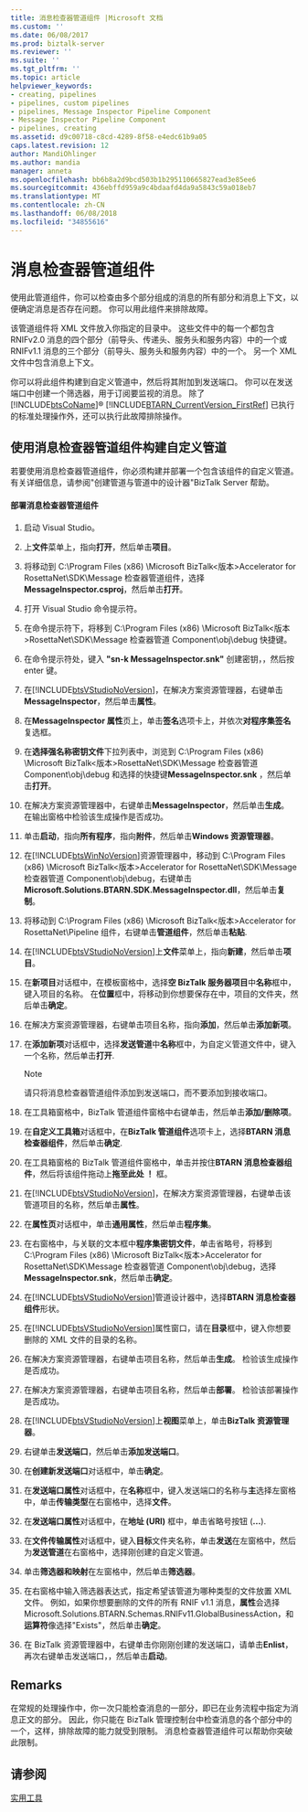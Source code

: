 ```yaml
---
title: 消息检查器管道组件 |Microsoft 文档
ms.custom: ''
ms.date: 06/08/2017
ms.prod: biztalk-server
ms.reviewer: ''
ms.suite: ''
ms.tgt_pltfrm: ''
ms.topic: article
helpviewer_keywords:
- creating, pipelines
- pipelines, custom pipelines
- pipelines, Message Inspector Pipeline Component
- Message Inspector Pipeline Component
- pipelines, creating
ms.assetid: d9c00718-c8cd-4289-8f58-e4edc61b9a05
caps.latest.revision: 12
author: MandiOhlinger
ms.author: mandia
manager: anneta
ms.openlocfilehash: bb6b8a2d9bcd503b1b295110665827ead3e85ee6
ms.sourcegitcommit: 436ebffd959a9c4bdaafd4da9a5843c59a018eb7
ms.translationtype: MT
ms.contentlocale: zh-CN
ms.lasthandoff: 06/08/2018
ms.locfileid: "34855616"
---
```

# <a name="message-inspector-pipeline-component"></a>消息检查器管道组件
使用此管道组件，你可以检查由多个部分组成的消息的所有部分和消息上下文，以便确定消息是否存在问题。 你可以用此组件来排除故障。  
  
 该管道组件将 XML 文件放入你指定的目录中。 这些文件中的每一个都包含 RNIFv2.0 消息的四个部分（前导头、传递头、服务头和服务内容）中的一个或 RNIFv1.1 消息的三个部分（前导头、服务头和服务内容）中的一个。 另一个 XML 文件中包含消息上下文。  
  
 你可以将此组件构建到自定义管道中，然后将其附加到发送端口。 你可以在发送端口中创建一个筛选器，用于订阅要监视的消息。 除了 [!INCLUDE[btsCoName](../../includes/btsconame-md.md)]® [!INCLUDE[BTARN_CurrentVersion_FirstRef](../../includes/btarn-currentversion-firstref-md.md)] 已执行的标准处理操作外，还可以执行此故障排除操作。  
  
## <a name="building-a-custom-pipeline-using-the-message-inspector-pipeline-component"></a>使用消息检查器管道组件构建自定义管道  
 若要使用消息检查器管道组件，你必须构建并部署一个包含该组件的自定义管道。 有关详细信息，请参阅"创建管道与管道中的设计器"BizTalk Server 帮助。  
  
#### <a name="to-deploy-the-message-inspector-pipeline-component"></a>部署消息检查器管道组件  
  
1.  启动 Visual Studio。  
  
2.  上**文件**菜单上，指向**打开**，然后单击**项目**。  
  
3.  将移动到 C:\Program Files (x86) \Microsoft BizTalk\<版本\>Accelerator for RosettaNet\SDK\Message 检查器管道组件，选择**MessageInspector.csproj**，然后单击**打开**。  
  
4.  打开 Visual Studio 命令提示符。  
  
5.  在命令提示符下，将移到 C:\Program Files (x86) \Microsoft BizTalk\<版本\>RosettaNet\SDK\Message 检查器管道 Component\obj\debug 快捷键。  
  
6.  在命令提示符处，键入 **"sn-k MessageInspector.snk"** 创建密钥，，然后按 enter 键。  
  
7.  在[!INCLUDE[btsVStudioNoVersion](../../includes/btsvstudionoversion-md.md)]，在解决方案资源管理器，右键单击**MessageInspector**，然后单击**属性**。  
  
8.  在**MessageInspector 属性**页上，单击**签名**选项卡上，并依次**对程序集签名**复选框。  
  
9. 在**选择强名称密钥文件**下拉列表中，浏览到 C:\Program Files (x86) \Microsoft BizTalk\<版本\>RosettaNet\SDK\Message 检查器管道 Component\obj\debug 和选择的快捷键**MessageInspector.snk** ，然后单击**打开**。  
  
10. 在解决方案资源管理器中，右键单击**MessageInspector**，然后单击**生成**。 在输出窗格中检验该生成操作是否成功。  
  
11. 单击**启动**，指向**所有程序**，指向**附件**，然后单击**Windows 资源管理器**。  
  
12. 在[!INCLUDE[btsWinNoVersion](../../includes/btswinnoversion-md.md)]资源管理器中，移动到 C:\Program Files (x86) \Microsoft BizTalk\<版本\>Accelerator for RosettaNet\SDK\Message 检查器管道 Component\obj\debug，右键单击**Microsoft.Solutions.BTARN.SDK.MessageInspector.dll**，然后单击**复制**。  
  
13. 将移动到 C:\Program Files (x86) \Microsoft BizTalk\<版本\>Accelerator for RosettaNet\Pipeline 组件，右键单击**管道组件**，然后单击**粘贴**.  
  
14. 在[!INCLUDE[btsVStudioNoVersion](../../includes/btsvstudionoversion-md.md)]上**文件**菜单上，指向**新建**，然后单击**项目**。  
  
15. 在**新项目**对话框中，在模板窗格中，选择**空 BizTalk 服务器项目**中**名称**框中，键入项目的名称。 在**位置**框中，将移动到你想要保存在中，项目的文件夹，然后单击**确定**。  
  
16. 在解决方案资源管理器，右键单击项目名称，指向**添加**，然后单击**添加新项**。  
  
17. 在**添加新项**对话框中，选择**发送管道**中**名称**框中，为自定义管道文件中，键入一个名称，然后单击**打开**.  
  
    > [!NOTE]
    >  请只将消息检查器管道组件添加到发送端口，而不要添加到接收端口。  
  
18. 在工具箱窗格中，BizTalk 管道组件窗格中右键单击，然后单击**添加/删除项**。  
  
19. 在**自定义工具箱**对话框中，在**BizTalk 管道组件**选项卡上，选择**BTARN 消息检查器组件**，然后单击**确定**.  
  
20. 在工具箱窗格的 BizTalk 管道组件窗格中，单击并按住**BTARN 消息检查器组件**，然后将该组件拖动上**拖至此处 ！** 框。  
  
21. 在[!INCLUDE[btsVStudioNoVersion](../../includes/btsvstudionoversion-md.md)]，在解决方案资源管理器，右键单击该管道项目的名称，然后单击**属性**。  
  
22. 在**属性页**对话框中，单击**通用属性**，然后单击**程序集**。  
  
23. 在右窗格中，与关联的文本框中**程序集密钥文件**，单击省略号，将移到 C:\Program Files (x86) \Microsoft BizTalk\<版本\>Accelerator for RosettaNet\SDK\Message 检查器管道 Component\obj\debug，选择**MessageInspector.snk**，然后单击**确定**。  
  
24. 在[!INCLUDE[btsVStudioNoVersion](../../includes/btsvstudionoversion-md.md)]管道设计器中，选择**BTARN 消息检查器组件**形状。  
  
25. 在[!INCLUDE[btsVStudioNoVersion](../../includes/btsvstudionoversion-md.md)]属性窗口，请在**目录**框中，键入你想要删除的 XML 文件的目录的名称。  
  
26. 在解决方案资源管理器，右键单击项目名称，然后单击**生成**。 检验该生成操作是否成功。  
  
27. 在解决方案资源管理器，右键单击项目名称，然后单击**部署**。 检验该部署操作是否成功。  
  
28. 在[!INCLUDE[btsVStudioNoVersion](../../includes/btsvstudionoversion-md.md)]上**视图**菜单上，单击**BizTalk 资源管理器**。  
  
29. 右键单击**发送端口**，然后单击**添加发送端口**。  
  
30. 在**创建新发送端口**对话框中，单击**确定**。  
  
31. 在**发送端口属性**对话框中，在**名称**框中，键入发送端口的名称与**主**选择左窗格中，单击**传输类型**在右窗格中，选择**文件**。  
  
32. 在**发送端口属性**对话框中，在**地址 (URI)** 框中，单击省略号按钮 (**...**).  
  
33. 在**文件传输属性**对话框中，键入**目标**文件夹名称，单击**发送**在左窗格中，然后为**发送管道**在右窗格中，选择刚创建的自定义管道。  
  
34. 单击**筛选器和映射**在左窗格中，然后单击**筛选器**。  
  
35. 在右窗格中输入筛选器表达式，指定希望该管道为哪种类型的文件放置 XML 文件。 例如，如果你想要删除的文件的所有 RNIF v1.1 消息，**属性**会选择 Microsoft.Solutions.BTARN.Schemas.RNIFv11.GlobalBusinessAction，和**运算符**像选择"Exists"，然后单击**确定**。  
  
36. 在 BizTalk 资源管理器中，右键单击你刚刚创建的发送端口，请单击**Enlist**，再次右键单击发送端口，，然后单击**启动**。  
  
## <a name="remarks"></a>Remarks  
 在常规的处理操作中，你一次只能检查消息的一部分，即已在业务流程中指定为消息正文的部分。 因此，你只能在 BizTalk 管理控制台中检查消息的各个部分中的一个，这样，排除故障的能力就受到限制。 消息检查器管道组件可以帮助你突破此限制。  
  
## <a name="see-also"></a>请参阅  
 [实用工具](../../adapters-and-accelerators/accelerator-rosettanet/utilities1.md)
